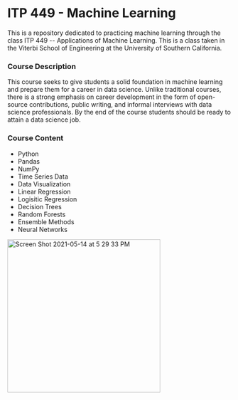 # ITP 449 - Machine Learning 
This is a repository dedicated to practicing machine learning through the class ITP 449 -- Applications of Machine Learning. This is a class taken in the Viterbi School of Engineering at the University of Southern California.

### Course Description 

This course seeks to give students a solid foundation in machine learning and prepare them for a career in
data science. Unlike traditional courses, there is a strong emphasis on career development in the form of
open-source contributions, public writing, and informal interviews with data science professionals. By the
end of the course students should be ready to attain a data science job.


### Course Content 
* Python
* Pandas
* NumPy
* Time Series Data
* Data Visualization 
* Linear Regression 
* Logisitic Regression
* Decision Trees
* Random Forests
* Ensemble Methods
* Neural Networks
<img width="344" alt="Screen Shot 2021-05-14 at 5 29 33 PM" src="https://user-images.githubusercontent.com/71193439/118333573-f5392d00-b4d9-11eb-90c5-6c497a6219da.png">
